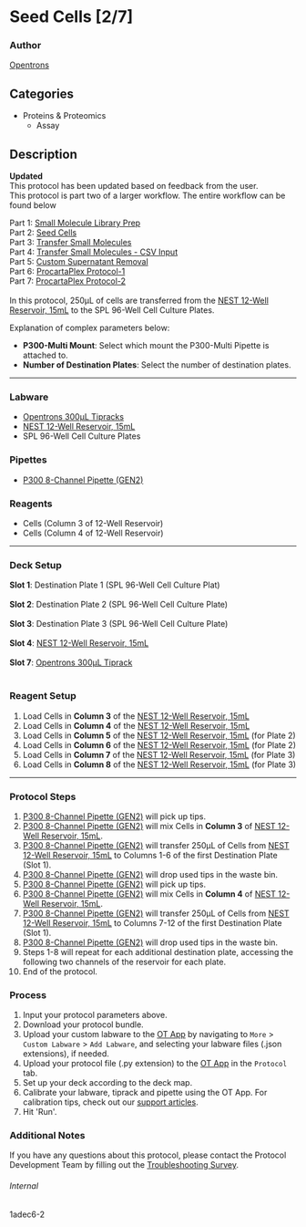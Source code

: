 # Seed Cells [2/7]

### Author
[Opentrons](https://opentrons.com/)

## Categories
* Proteins & Proteomics
	* Assay

## Description
**Updated**</br>
This protocol has been updated based on feedback from the user.
</br>
This protocol is part two of a larger workflow. The entire workflow can be found below</br>

Part 1: [Small Molecule Library Prep](./1adec6)</br>
Part 2: [Seed Cells](./1adec6-2)</br>
Part 3: [Transfer Small Molecules](./1adec6-3)</br>
Part 4: [Transfer Small Molecules - CSV Input](./1adec6-4)</br>
Part 5: [Custom Supernatant Removal](./1adec6-5)</br>
Part 6: [ProcartaPlex Protocol-1](./1adec6-6)</br>
Part 7: [ProcartaPlex Protocol-2](./1adec6-7)</br>
</br>
In this protocol, 250µL of cells are transferred from the [NEST 12-Well Reservoir, 15mL](https://shop.opentrons.com/collections/verified-labware/products/nest-12-well-reservoir-15-ml) to the SPL 96-Well Cell Culture Plates.

Explanation of complex parameters below:
* **P300-Multi Mount**: Select which mount the P300-Multi Pipette is attached to.
* **Number of Destination Plates**: Select the number of destination plates.

---

### Labware
* [Opentrons 300µL Tipracks](https://shop.opentrons.com/collections/opentrons-tips/products/opentrons-300ul-tips)
* [NEST 12-Well Reservoir, 15mL](https://shop.opentrons.com/collections/verified-labware/products/nest-12-well-reservoir-15-ml)
* SPL 96-Well Cell Culture Plates

### Pipettes
* [P300 8-Channel Pipette (GEN2)](https://shop.opentrons.com/collections/ot-2-pipettes/products/8-channel-electronic-pipette)

### Reagents
* Cells (Column 3 of 12-Well Reservoir)
* Cells (Column 4 of 12-Well Reservoir)

---

### Deck Setup
**Slot 1**: Destination Plate 1 (SPL 96-Well Cell Culture Plat)</br>
</br>
**Slot 2**: Destination Plate 2 (SPL 96-Well Cell Culture Plate)</br>
</br>
**Slot 3**: Destination Plate 3 (SPL 96-Well Cell Culture Plate)</br>
</br>
**Slot 4**: [NEST 12-Well Reservoir, 15mL](https://shop.opentrons.com/collections/verified-labware/products/nest-12-well-reservoir-15-ml)</br>
</br>
**Slot 7**: [Opentrons 300µL Tiprack](https://shop.opentrons.com/collections/opentrons-tips/products/opentrons-300ul-tips)</br>
</br>



### Reagent Setup
1. Load Cells in **Column 3** of the [NEST 12-Well Reservoir, 15mL](https://shop.opentrons.com/collections/verified-labware/products/nest-12-well-reservoir-15-ml)
2. Load Cells in **Column 4** of the [NEST 12-Well Reservoir, 15mL](https://shop.opentrons.com/collections/verified-labware/products/nest-12-well-reservoir-15-ml)
3. Load Cells in **Column 5** of the [NEST 12-Well Reservoir, 15mL](https://shop.opentrons.com/collections/verified-labware/products/nest-12-well-reservoir-15-ml) (for Plate 2)
4. Load Cells in **Column 6** of the [NEST 12-Well Reservoir, 15mL](https://shop.opentrons.com/collections/verified-labware/products/nest-12-well-reservoir-15-ml) (for Plate 2)
5. Load Cells in **Column 7** of the [NEST 12-Well Reservoir, 15mL](https://shop.opentrons.com/collections/verified-labware/products/nest-12-well-reservoir-15-ml) (for Plate 3)
6. Load Cells in **Column 8** of the [NEST 12-Well Reservoir, 15mL](https://shop.opentrons.com/collections/verified-labware/products/nest-12-well-reservoir-15-ml) (for Plate 3)

---

### Protocol Steps
1. [P300 8-Channel Pipette (GEN2)](https://shop.opentrons.com/collections/ot-2-pipettes/products/8-channel-electronic-pipette) will pick up tips.
2. [P300 8-Channel Pipette (GEN2)](https://shop.opentrons.com/collections/ot-2-pipettes/products/8-channel-electronic-pipette) will mix Cells in **Column 3** of [NEST 12-Well Reservoir, 15mL](https://shop.opentrons.com/collections/verified-labware/products/nest-12-well-reservoir-15-ml).
3. [P300 8-Channel Pipette (GEN2)](https://shop.opentrons.com/collections/ot-2-pipettes/products/8-channel-electronic-pipette) will transfer 250µL of Cells from [NEST 12-Well Reservoir, 15mL](https://shop.opentrons.com/collections/verified-labware/products/nest-12-well-reservoir-15-ml) to Columns 1-6 of the first Destination Plate (Slot 1).
4. [P300 8-Channel Pipette (GEN2)](https://shop.opentrons.com/collections/ot-2-pipettes/products/8-channel-electronic-pipette) will drop used tips in the waste bin.
5. [P300 8-Channel Pipette (GEN2)](https://shop.opentrons.com/collections/ot-2-pipettes/products/8-channel-electronic-pipette) will pick up tips.
6. [P300 8-Channel Pipette (GEN2)](https://shop.opentrons.com/collections/ot-2-pipettes/products/8-channel-electronic-pipette) will mix Cells in **Column 4** of [NEST 12-Well Reservoir, 15mL](https://shop.opentrons.com/collections/verified-labware/products/nest-12-well-reservoir-15-ml).
7. [P300 8-Channel Pipette (GEN2)](https://shop.opentrons.com/collections/ot-2-pipettes/products/8-channel-electronic-pipette) will transfer 250µL of Cells from [NEST 12-Well Reservoir, 15mL](https://shop.opentrons.com/collections/verified-labware/products/nest-12-well-reservoir-15-ml) to Columns 7-12 of the first Destination Plate (Slot 1).
8. [P300 8-Channel Pipette (GEN2)](https://shop.opentrons.com/collections/ot-2-pipettes/products/8-channel-electronic-pipette) will drop used tips in the waste bin.
9. Steps 1-8 will repeat for each additional destination plate, accessing the following two channels of the reservoir for each plate.
10. End of the protocol.

### Process
1. Input your protocol parameters above.
2. Download your protocol bundle.
3. Upload your custom labware to the [OT App](https://opentrons.com/ot-app) by navigating to `More` > `Custom Labware` > `Add Labware`, and selecting your labware files (.json extensions), if needed.
4. Upload your protocol file (.py extension) to the [OT App](https://opentrons.com/ot-app) in the `Protocol` tab.
5. Set up your deck according to the deck map.
6. Calibrate your labware, tiprack and pipette using the OT App. For calibration tips, check out our [support articles](https://support.opentrons.com/en/collections/1559720-guide-for-getting-started-with-the-ot-2).
7. Hit 'Run'.

### Additional Notes
If you have any questions about this protocol, please contact the Protocol Development Team by filling out the [Troubleshooting Survey](https://protocol-troubleshooting.paperform.co/).

###### Internal
1adec6-2
